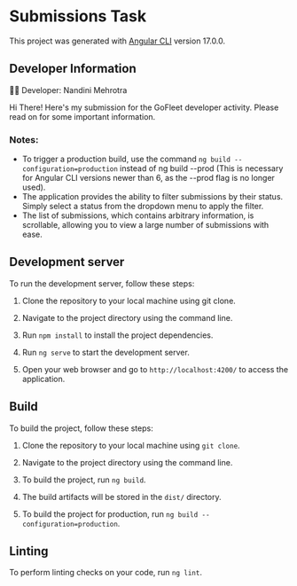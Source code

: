 # Submissions Task

This project was generated with [Angular CLI](https://github.com/angular/angular-cli) version 17.0.0.

## Developer Information

👩‍💻 Developer: Nandini Mehrotra

Hi There! Here's my submission for the GoFleet developer activity. Please read on for some important information.

### Notes:
- To trigger a production build, use the command `ng build --configuration=production` instead of ng build --prod (This is necessary for Angular CLI versions newer than 6, as the --prod flag is no longer used).
- The application provides the ability to filter submissions by their status. Simply select a status from the dropdown menu to apply the filter.
- The list of submissions, which contains arbitrary information, is scrollable, allowing you to view a large number of submissions with ease.


## Development server

To run the development server, follow these steps:

1. Clone the repository to your local machine using git clone.

2. Navigate to the project directory using the command line.

3. Run `npm install` to install the project dependencies.

4. Run `ng serve` to start the development server.

5. Open your web browser and go to `http://localhost:4200/` to access the application.

## Build

To build the project, follow these steps:

1. Clone the repository to your local machine using `git clone`.

2. Navigate to the project directory using the command line.

3. To build the project, run `ng build`.

4. The build artifacts will be stored in the `dist/` directory.

5. To build the project for production, run `ng build --configuration=production`.

## Linting

To perform linting checks on your code, run `ng lint`.
